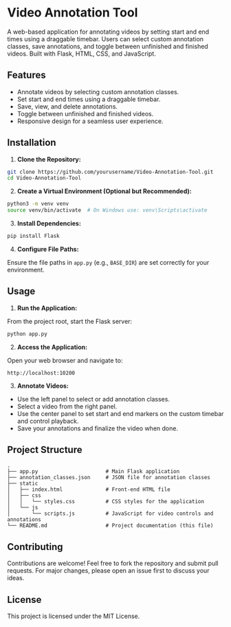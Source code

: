 # Video Annotation Tool

A web-based application for annotating videos by setting start and end times using a draggable timebar. Users can select custom annotation classes, save annotations, and toggle between unfinished and finished videos. Built with Flask, HTML, CSS, and JavaScript.

## Features

- Annotate videos by selecting custom annotation classes.
- Set start and end times using a draggable timebar.
- Save, view, and delete annotations.
- Toggle between unfinished and finished videos.
- Responsive design for a seamless user experience.

## Installation

1. **Clone the Repository:**

```bash
git clone https://github.com/yourusername/Video-Annotation-Tool.git
cd Video-Annotation-Tool
```

2. **Create a Virtual Environment (Optional but Recommended):**

```bash
python3 -m venv venv
source venv/bin/activate  # On Windows use: venv\Scripts\activate
```

3. **Install Dependencies:**

```bash
pip install Flask
```

4. **Configure File Paths:**

Ensure the file paths in `app.py` (e.g., `BASE_DIR`) are set correctly for your environment.

## Usage

1. **Run the Application:**

From the project root, start the Flask server:

```bash
python app.py
```

2. **Access the Application:**

Open your web browser and navigate to:

```
http://localhost:10200
```

3. **Annotate Videos:**

- Use the left panel to select or add annotation classes.
- Select a video from the right panel.
- Use the center panel to set start and end markers on the custom timebar and control playback.
- Save your annotations and finalize the video when done.

## Project Structure

```
.
├── app.py                      # Main Flask application
├── annotation_classes.json     # JSON file for annotation classes
├── static
│   ├── index.html              # Front-end HTML file
│   ├── css
│   │   └── styles.css          # CSS styles for the application
│   └── js
│       └── scripts.js          # JavaScript for video controls and annotations
└── README.md                   # Project documentation (this file)
```

## Contributing

Contributions are welcome! Feel free to fork the repository and submit pull requests. For major changes, please open an issue first to discuss your ideas.

## License

This project is licensed under the MIT License.

